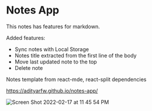 # Notes App #

This notes has features for markdown.

Added features:
- Sync notes with Local Storage
- Notes title extracted from the first line of the body
- Move last updated note to the top
- Delete note

Notes template from react-mde, react-split dependencies

https://adityarfw.github.io/notes-app/

![Screen Shot 2022-02-17 at 11 45 54 PM](https://user-images.githubusercontent.com/47574369/154619237-2e95c111-8b13-4038-9116-62a2333f1bce.png)
